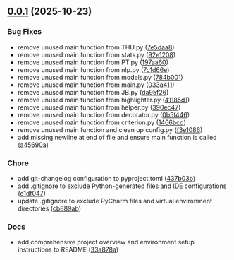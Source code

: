 <!-- insertion marker -->
<a name="0.0.1"></a>

## [0.0.1](https://github.com///compare/e542837ade41979f69f79358c5b882d0e76f495c...0.0.1) (2025-10-23)

### Bug Fixes

- remove unused main function from THU.py ([7e5daa8](https://github.com///commit/7e5daa842046fecc4652ceb0726b086f747b28b9))
- remove unused main function from stats.py ([92e1208](https://github.com///commit/92e1208845a26d33c8331ae94fd3b22b6a52a592))
- remove unused main function from PT.py ([197aa60](https://github.com///commit/197aa609532573dfaa0268dee3cf272eb44677b7))
- remove unused main function from nlp.py ([7c1d66e](https://github.com///commit/7c1d66ecd8a70c930c37c53f8790ff1e85fec064))
- remove unused main function from models.py ([784b001](https://github.com///commit/784b001aac9b1105cfa3574e6b5e70098f83fd7d))
- remove unused main function from main.py ([033a411](https://github.com///commit/033a41196e47d9afa5d51a261ebb38f41d577db7))
- remove unused main function from JB.py ([da95f26](https://github.com///commit/da95f260896b7eaafa2eb840ca84884d3e7ec582))
- remove unused main function from highlighter.py ([41185d1](https://github.com///commit/41185d1f548592cd658aecaaca2b7c65e99a537c))
- remove unused main function from helper.py ([390ec47](https://github.com///commit/390ec478ba7da0516bf2b4c6ae21def03769699c))
- remove unused main function from decorator.py ([0b5f446](https://github.com///commit/0b5f4468d535f2baf06209a46f39c495ae41031b))
- remove unused main function from criterion.py ([1466bcd](https://github.com///commit/1466bcd304528c522aa053ef75066d7ebfe0c6d7))
- remove unused main function and clean up config.py ([f3e1086](https://github.com///commit/f3e108636e9f9de22809686c2fd1b41b8d935a16))
- add missing newline at end of file and ensure main function is called ([a45690a](https://github.com///commit/a45690a36e8b8d2780c272fa1ef875b380a9de39))

### Chore

- add git-changelog configuration to pyproject.toml ([437b03b](https://github.com///commit/437b03b9d2e5e6a0e197791c1671cd892380a477))
- add .gitignore to exclude Python-generated files and IDE configurations ([e1df047](https://github.com///commit/e1df047c36615889de09ce52a2c2e1e3b0ad528a))
- update .gitignore to exclude PyCharm files and virtual environment directories ([cb889ab](https://github.com///commit/cb889ab9d47cf345efd60c61955b730d7d475096))

### Docs

- add comprehensive project overview and environment setup instructions to README ([33a878a](https://github.com///commit/33a878a0bf4760a65e431e7d6f194f203cf8dda5))

